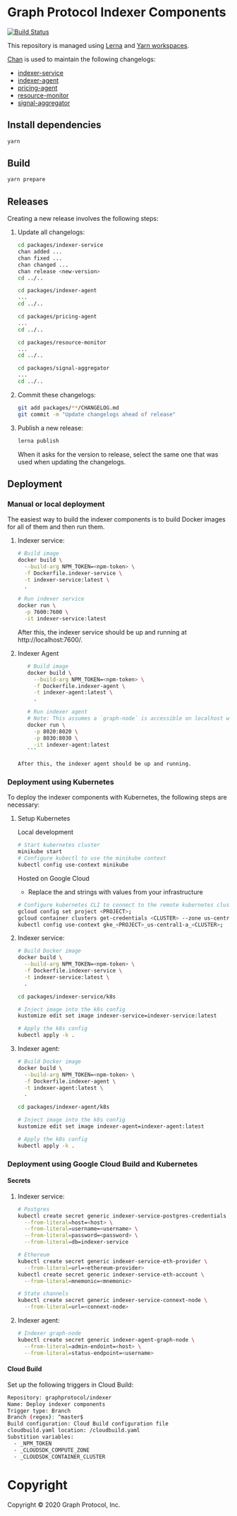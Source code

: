 # Graph Protocol Indexer Components

[![Build Status](https://travis-ci.com/graphprotocol/indexer.svg?branch=master)](https://travis-ci.com/graphprotocol/indexer)

This repository is managed using [Lerna](https://lerna.js.org/) and [Yarn
workspaces](https://classic.yarnpkg.com/en/docs/workspaces/).

[Chan](https://github.com/geut/chan/tree/master/packages/chan) is used to
maintain the following changelogs:

- [indexer-service](packages/indexer-service/CHANGELOG.md)
- [indexer-agent](packages/indexer-agent/CHANGELOG.md)
- [pricing-agent](packages/pricing-agent/CHANGELOG.md)
- [resource-monitor](packages/resource-monitor/CHANGELOG.md)
- [signal-aggregator](packages/signal-aggregator/CHANGELOG.md)

## Install dependencies

```sh
yarn
```

## Build

```sh
yarn prepare
```

## Releases

Creating a new release involves the following steps:

1. Update all changelogs:

   ```sh
   cd packages/indexer-service
   chan added ...
   chan fixed ...
   chan changed ...
   chan release <new-version>
   cd ../..

   cd packages/indexer-agent
   ...
   cd ../..

   cd packages/pricing-agent
   ...
   cd ../..

   cd packages/resource-monitor
   ...
   cd ../..

   cd packages/signal-aggregator
   ...
   cd ../..
   ```

2. Commit these changelogs:

   ```sh
   git add packages/**/CHANGELOG.md
   git commit -m "Update changelogs ahead of release"
   ```

3. Publish a new release:

   ```sh
   lerna publish
   ```

   When it asks for the version to release, select the same one that was used
   when updating the changelogs.

## Deployment

### Manual or local deployment

The easiest way to build the indexer components is to build Docker images for
all of them and then run them.

1. Indexer service:

   ```sh
   # Build image
   docker build \
     --build-arg NPM_TOKEN=<npm-token> \
     -f Dockerfile.indexer-service \
     -t indexer-service:latest \
     .

   # Run indexer service
   docker run \
     -p 7600:7600 \
     -it indexer-service:latest
   ```

   After this, the indexer service should be up and running at
   http://localhost:7600/.

2. Indexer Agent

    ```sh
       # Build image
       docker build \
         --build-arg NPM_TOKEN=<npm-token> \
         -f Dockerfile.indexer-agent \
         -t indexer-agent:latest \
         .
    
       # Run indexer agent 
       # Note: This assumes a `graph-node` is accessible on localhost with the admin endpoint on port 8020 and status endpoint on port 8030. 
       docker run \
         -p 8020:8020 \
         -p 8030:8030 \
         -it indexer-agent:latest        
       ```

   After this, the indexer agent should be up and running.

### Deployment using Kubernetes

To deploy the indexer components with Kubernetes, the following steps are
necessary:

1. Setup Kubernetes

    Local development
    ```sh        
    # Start kubernetes cluster   
    minikube start
    # Configure kubectl to use the minikube context
    kubectl config use-context minikube
    ```
   
    Hosted on Google Cloud
      - Replace the <CLUSTER> and <PROJECT> strings with values from your infrastructure
    ```sh     
    # Configure kubernetes CLI to connect to the remote kubernetes cluster
    gcloud config set project <PROJECT>;
    gcloud container clusters get-credentials <CLUSTER> --zone us-central1-a;
    kubectl config use-context gke_<PROJECT>_us-central1-a_<CLUSTER>;           
    ```
   
2. Indexer service:

   ```sh
   # Build Docker image
   docker build \
     --build-arg NPM_TOKEN=<npm-token> \
     -f Dockerfile.indexer-service \
     -t indexer-service:latest \
     .

   cd packages/indexer-service/k8s

   # Inject image into the k8s config
   kustomize edit set image indexer-service=indexer-service:latest

   # Apply the k8s config
   kubectl apply -k .
   ```

3. Indexer agent:

   ```sh
   # Build Docker image
   docker build \
     --build-arg NPM_TOKEN=<npm-token> \
     -f Dockerfile.indexer-agent \
     -t indexer-agent:latest \
     .

   cd packages/indexer-agent/k8s

   # Inject image into the k8s config
   kustomize edit set image indexer-agent=indexer-agent:latest

   # Apply the k8s config
   kubectl apply -k . 
   ```
   
### Deployment using Google Cloud Build and Kubernetes

#### Secrets

1. Indexer service:

   ```sh
   # Postgres
   kubectl create secret generic indexer-service-postgres-credentials \
     --from-literal=host=<host> \
     --from-literal=username=<username> \
     --from-literal=password=<password> \
     --from-literal=db=indexer-service

   # Ethereum
   kubectl create secret generic indexer-service-eth-provider \
     --from-literal=url=<ethereum-provider>
   kubectl create secret generic indexer-service-eth-account \
     --from-literal=mnemonic=<mnemonic>

   # State channels
   kubectl create secret generic indexer-service-connext-node \
     --from-literal=url=<connext-node>
   ```
2. Indexer agent:

   ```sh
   # Indexer graph-node
   kubectl create secret generic indexer-agent-graph-node \
     --from-literal=admin-endoint=<host> \
     --from-literal=status-endpoint=<username>    
   ```
   
#### Cloud Build

Set up the following triggers in Cloud Build:

```sh
Repository: graphprotocol/indexer
Name: Deploy indexer components
Trigger type: Branch
Branch (regex): ^master$
Build configuration: Cloud Build configuration file
cloudbuild.yaml location: /cloudbuild.yaml
Substition variables:
  - _NPM_TOKEN
  - _CLOUDSDK_COMPUTE_ZONE
  - _CLOUDSDK_CONTAINER_CLUSTER
```

# Copyright

Copyright &copy; 2020 Graph Protocol, Inc.
